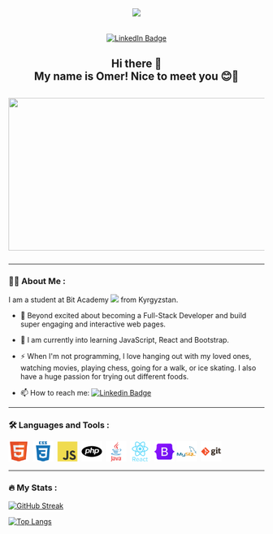 <div id="header" align="center">
  <img src="https://media.giphy.com/media/lP8xu5t2DLGG045H8F/giphy.gif" width="100"/>
</div>
<br/>
</div>

<p align="center">
  <a href="https://www.linkedin.com/in/omerulanuluu/">
      <img src="https://img.shields.io/badge/LinkedIn-blue?style=for-the-badge&logo=linkedin&logoColor=white" alt="LinkedIn Badge"/>
  </a>
<p/>

<h2 align="center"> Hi there 👋 <br/> My name is Omer! Nice to meet you 😊🤝 <h2>

<div align="center">
  <img src="https://media.giphy.com/media/dWesBcTLavkZuG35MI/giphy.gif" width="600" height="300"/>
</div>
  
---

### :man_technologist: About Me :
  
  I am a student at Bit Academy <img src="https://media.giphy.com/media/F73KLZL9eAfDcDQFAt/giphy.gif" width="40"> from Kyrgyzstan.
  
  - :telescope: Beyond excited about becoming a Full-Stack Developer and build super engaging and interactive web pages.

  - :seedling: I am currently into learning JavaScript, React and Bootstrap.

  - :zap: When I'm not programming, I love hanging out with my loved ones, watching movies, playing chess, going for a walk, or ice skating. I also have a huge passion for trying out different foods.

  - :mailbox: How to reach me: [![Linkedin Badge](https://img.shields.io/badge/-omerulanuluu-blue?style=flat&logo=Linkedin&logoColor=white)](https://www.linkedin.com/in/omerulanuluu/)
  
---

### :hammer_and_wrench: Languages and Tools :

<div>
    <img src="https://github.com/devicons/devicon/blob/master/icons/html5/html5-original.svg" title="HTML5" alt="HTML" width="40" height="40"/>&nbsp;
    <img src="https://github.com/devicons/devicon/blob/master/icons/css3/css3-plain-wordmark.svg"  title="CSS3" alt="CSS" width="40" height="40"/>&nbsp;
    <img src="https://github.com/devicons/devicon/blob/master/icons/javascript/javascript-original.svg" title="JavaScript" alt="JavaScript" width="40" height="40"/>&nbsp;
      <img src="https://github.com/devicons/devicon/blob/master/icons/php/php-plain.svg" title="PHP" alt="PHP" width="40" height="40"/>&nbsp;
  <img src="https://github.com/devicons/devicon/blob/master/icons/java/java-original-wordmark.svg" title="Java" alt="Java" width="40" height="40"/>&nbsp;
  <img src="https://github.com/devicons/devicon/blob/master/icons/react/react-original-wordmark.svg" title="React" alt="React" width="40" height="40"/>&nbsp;
      <img src="https://github.com/devicons/devicon/blob/master/icons/bootstrap/bootstrap-original.svg" title="Bootstrap" **alt="Bootstrap" width="40" height="40"/>
    <img src="https://github.com/devicons/devicon/blob/master/icons/mysql/mysql-original-wordmark.svg" title="MySQL"  alt="MySQL" width="40" height="40"/>&nbsp;
    <img src="https://github.com/devicons/devicon/blob/master/icons/git/git-original-wordmark.svg" title="Git" **alt="Git" width="40" height="40"/>
</div>
  
 ---

### :fire: My Stats :
  [![GitHub Streak](http://github-readme-streak-stats.herokuapp.com?user=Omer575&theme=highcontrast&mode=weekly)](https://git.io/streak-stats)
  
  
  [![Top Langs](https://github-readme-stats.vercel.app/api/top-langs/?username=Omer575&layout=compact&theme=vision-friendly-dark)](https://github.com/anuraghazra/github-readme-stats)
  
<!--
**Omer575/Omer575** is a ✨ _special_ ✨ repository because its `README.md` (this file) appears on your GitHub profile.

Here are some ideas to get you started:

- 🔭 I’m currently working on ...
- 🌱 I’m currently learning ...
- 👯 I’m looking to collaborate on ...
- 🤔 I’m looking for help with ...
- 💬 Ask me about ...
- 📫 How to reach me: ...
- 😄 Pronouns: ...
- ⚡ Fun fact: ...
-->
